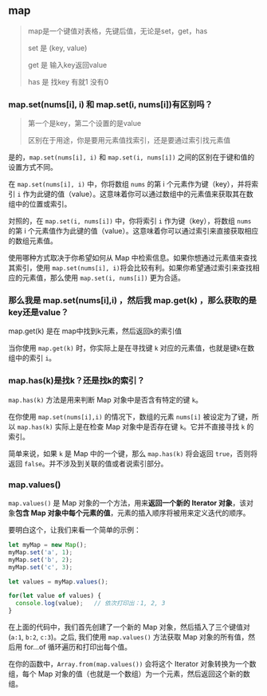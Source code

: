 ## map

> map是一个键值对表格，先键后值，无论是set，get，has
>
> set 是 (key, value)
>
> get 是 输入key返回value
>
> has 是 找key 有就1 没有0

### map.set(nums[i], i)  和  map.set(i, nums[i])有区别吗？

> 第一个是key，第二个设置的是value
>
> 区别在于用途，你是要用元素值找索引，还是要通过索引找元素值

是的，`map.set(nums[i], i)` 和 `map.set(i, nums[i])` 之间的区别在于键和值的设置方式不同。

在 `map.set(nums[i], i)` 中，你将数组 `nums` 的第 i 个元素作为键（key），并将索引 `i` 作为此键的值（value）。这意味着你可以通过数组中的元素值来获取其在数组中的位置或索引。

対照的，在 `map.set(i, nums[i])` 中，你将索引 `i` 作为键（key），将数组 `nums` 的第 i 个元素值作为此键的值（value）。这意味着你可以通过索引来直接获取相应的数组元素值。

使用哪种方式取决于你希望如何从 Map 中检索信息。如果你想通过元素值来查找其索引，使用 `map.set(nums[i], i)`将会比较有利。如果你希望通过索引来查找相应的元素值，那么使用 `map.set(i, nums[i])` 更为合适。

### 那么我是  map.set(nums[i],i)  ，然后我 map.get(k)  ，那么获取的是key还是value？

map.get(k) 是在 map中找到k元素，然后返回k的索引值

当你使用 `map.get(k)` 时，你实际上是在寻找键 `k` 对应的元素值，也就是键`k`在数组中的索引 `i`。

### map.has(k)是找k？还是找k的索引？

`map.has(k)` 方法是用来判断 Map 对象中是否含有特定的键 `k`。

在你使用 `map.set(nums[i],i)` 的情况下，数组的元素 `nums[i]` 被设定为了键，所以 `map.has(k)` 实际上是在检查 Map 对象中是否存在键 `k`。它并不直接寻找 `k` 的索引。

简单来说，如果 `k` 是 Map 中的一个键，那么 `map.has(k)` 将会返回 `true`，否则将返回 `false`。并不涉及到关联的值或者说索引部分。

### map.values()

`map.values()` 是 Map 对象的一个方法，用来**返回一个新的 Iterator 对象**，该对象**包含 Map 对象中每个元素的值**，元素的插入顺序将被用来定义迭代的顺序。

要明白这个，让我们来看一个简单的示例：

```javascript
let myMap = new Map();
myMap.set('a', 1);
myMap.set('b', 2);
myMap.set('c', 3);

let values = myMap.values();

for(let value of values) {
  console.log(value);   // 依次打印出：1, 2, 3
}
```

在上面的代码中，我们首先创建了一个新的 Map 对象，然后插入了三个键值对(`a:1`, `b:2`, `c:3`)。之后, 我们使用 `map.values()` 方法获取 Map 对象的所有值，然后用 for...of 循环遍历和打印出每个值。

在你的函数中，`Array.from(map.values())` 会将这个 Iterator 对象转换为一个数组，每个 Map 对象的值（也就是一个数组）为一个元素，然后返回这个新的数组。